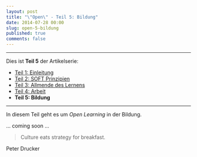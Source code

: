 ```yaml
---
layout: post
title: "\"Open\" - Teil 5: Bildung"
date: 2014-07-28 00:00
slug: open-5-bildung
published: true
comments: false
---
```


***

Dies ist **Teil 5** der Artikelserie:

* [Teil 1: Einleitung](/blog/open-1-einleitung/)
* [Teil 2: SOFT Prinzipien](/blog/open-2-soft-prinzipien/)
* [Teil 3: Allmende des Lernens](/blog/open-3-allmende-des-lernens/)
* [Teil 4: Arbeit](/blog/open-4-arbeit/)
* **Teil 5: Bildung**

***


In diesem Teil geht es um *Open Learning* in der Bildung.

... coming soon ...



> Culture eats strategy for breakfast.
<footer>Peter Drucker</footer>






